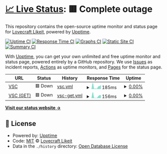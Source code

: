 # [📈 Live Status](https://olivrae.github.io/upptime): <!--live status--> **🟥 Complete outage**

This repository contains the open-source uptime monitor and status page for [Lovecraft Likeit](https://t.me/OliveiraWS), powered by [Upptime](https://github.com/upptime/upptime).

[![Uptime CI](https://github.com/olivrae/upptime/workflows/Uptime%20CI/badge.svg)](https://github.com/olivrae/upptime/actions?query=workflow%3A%22Uptime+CI%22)
[![Response Time CI](https://github.com/olivrae/upptime/workflows/Response%20Time%20CI/badge.svg)](https://github.com/olivrae/upptime/actions?query=workflow%3A%22Response+Time+CI%22)
[![Graphs CI](https://github.com/olivrae/upptime/workflows/Graphs%20CI/badge.svg)](https://github.com/olivrae/upptime/actions?query=workflow%3A%22Graphs+CI%22)
[![Static Site CI](https://github.com/olivrae/upptime/workflows/Static%20Site%20CI/badge.svg)](https://github.com/olivrae/upptime/actions?query=workflow%3A%22Static+Site+CI%22)
[![Summary CI](https://github.com/olivrae/upptime/workflows/Summary%20CI/badge.svg)](https://github.com/olivrae/upptime/actions?query=workflow%3A%22Summary+CI%22)

With [Upptime](https://upptime.js.org), you can get your own unlimited and free uptime monitor and status page, powered entirely by a GitHub repository. We use [Issues](https://github.com/olivrae/upptime/issues) as incident reports, [Actions](https://github.com/olivrae/upptime/actions) as uptime monitors, and [Pages](https://olivrae.github.io/upptime) for the status page.

<!--start: status pages-->
<!-- This summary is generated by Upptime (https://github.com/upptime/upptime) -->
<!-- Do not edit this manually, your changes will be overwritten -->
<!-- prettier-ignore -->
| URL | Status | History | Response Time | Uptime |
| --- | ------ | ------- | ------------- | ------ |
| <img alt="" src="https://icons.duckduckgo.com/ip3/vcods.herokuapp.com.ico" height="13"> [VSC](https://vcods.herokuapp.com/) | 🟥 Down | [vsc.yml](https://github.com/olivrae/upptime/commits/HEAD/history/vsc.yml) | <details><summary><img alt="Response time graph" src="./graphs/vsc/response-time-week.png" height="20"> 185ms</summary><br><a href="https://olivrae.github.io/upptime/history/vsc"><img alt="Response time 258" src="https://img.shields.io/endpoint?url=https%3A%2F%2Fraw.githubusercontent.com%2Folivrae%2Fupptime%2FHEAD%2Fapi%2Fvsc%2Fresponse-time.json"></a><br><a href="https://olivrae.github.io/upptime/history/vsc"><img alt="24-hour response time 299" src="https://img.shields.io/endpoint?url=https%3A%2F%2Fraw.githubusercontent.com%2Folivrae%2Fupptime%2FHEAD%2Fapi%2Fvsc%2Fresponse-time-day.json"></a><br><a href="https://olivrae.github.io/upptime/history/vsc"><img alt="7-day response time 185" src="https://img.shields.io/endpoint?url=https%3A%2F%2Fraw.githubusercontent.com%2Folivrae%2Fupptime%2FHEAD%2Fapi%2Fvsc%2Fresponse-time-week.json"></a><br><a href="https://olivrae.github.io/upptime/history/vsc"><img alt="30-day response time 254" src="https://img.shields.io/endpoint?url=https%3A%2F%2Fraw.githubusercontent.com%2Folivrae%2Fupptime%2FHEAD%2Fapi%2Fvsc%2Fresponse-time-month.json"></a><br><a href="https://olivrae.github.io/upptime/history/vsc"><img alt="1-year response time 258" src="https://img.shields.io/endpoint?url=https%3A%2F%2Fraw.githubusercontent.com%2Folivrae%2Fupptime%2FHEAD%2Fapi%2Fvsc%2Fresponse-time-year.json"></a></details> | <details><summary><a href="https://olivrae.github.io/upptime/history/vsc">0.00%</a></summary><a href="https://olivrae.github.io/upptime/history/vsc"><img alt="All-time uptime 0.58%" src="https://img.shields.io/endpoint?url=https%3A%2F%2Fraw.githubusercontent.com%2Folivrae%2Fupptime%2FHEAD%2Fapi%2Fvsc%2Fuptime.json"></a><br><a href="https://olivrae.github.io/upptime/history/vsc"><img alt="24-hour uptime 0.00%" src="https://img.shields.io/endpoint?url=https%3A%2F%2Fraw.githubusercontent.com%2Folivrae%2Fupptime%2FHEAD%2Fapi%2Fvsc%2Fuptime-day.json"></a><br><a href="https://olivrae.github.io/upptime/history/vsc"><img alt="7-day uptime 0.00%" src="https://img.shields.io/endpoint?url=https%3A%2F%2Fraw.githubusercontent.com%2Folivrae%2Fupptime%2FHEAD%2Fapi%2Fvsc%2Fuptime-week.json"></a><br><a href="https://olivrae.github.io/upptime/history/vsc"><img alt="30-day uptime 1.38%" src="https://img.shields.io/endpoint?url=https%3A%2F%2Fraw.githubusercontent.com%2Folivrae%2Fupptime%2FHEAD%2Fapi%2Fvsc%2Fuptime-month.json"></a><br><a href="https://olivrae.github.io/upptime/history/vsc"><img alt="1-year uptime 0.58%" src="https://img.shields.io/endpoint?url=https%3A%2F%2Fraw.githubusercontent.com%2Folivrae%2Fupptime%2FHEAD%2Fapi%2Fvsc%2Fuptime-year.json"></a></details>
| <img alt="" src="https://icons.duckduckgo.com/ip3/vcods.herokuapp.com.ico" height="13"> [VSC (GET)](https://vcods.herokuapp.com/) | 🟥 Down | [vsc-get.yml](https://github.com/olivrae/upptime/commits/HEAD/history/vsc-get.yml) | <details><summary><img alt="Response time graph" src="./graphs/vsc-get/response-time-week.png" height="20"> 156ms</summary><br><a href="https://olivrae.github.io/upptime/history/vsc-get"><img alt="Response time 206" src="https://img.shields.io/endpoint?url=https%3A%2F%2Fraw.githubusercontent.com%2Folivrae%2Fupptime%2FHEAD%2Fapi%2Fvsc-get%2Fresponse-time.json"></a><br><a href="https://olivrae.github.io/upptime/history/vsc-get"><img alt="24-hour response time 296" src="https://img.shields.io/endpoint?url=https%3A%2F%2Fraw.githubusercontent.com%2Folivrae%2Fupptime%2FHEAD%2Fapi%2Fvsc-get%2Fresponse-time-day.json"></a><br><a href="https://olivrae.github.io/upptime/history/vsc-get"><img alt="7-day response time 156" src="https://img.shields.io/endpoint?url=https%3A%2F%2Fraw.githubusercontent.com%2Folivrae%2Fupptime%2FHEAD%2Fapi%2Fvsc-get%2Fresponse-time-week.json"></a><br><a href="https://olivrae.github.io/upptime/history/vsc-get"><img alt="30-day response time 199" src="https://img.shields.io/endpoint?url=https%3A%2F%2Fraw.githubusercontent.com%2Folivrae%2Fupptime%2FHEAD%2Fapi%2Fvsc-get%2Fresponse-time-month.json"></a><br><a href="https://olivrae.github.io/upptime/history/vsc-get"><img alt="1-year response time 206" src="https://img.shields.io/endpoint?url=https%3A%2F%2Fraw.githubusercontent.com%2Folivrae%2Fupptime%2FHEAD%2Fapi%2Fvsc-get%2Fresponse-time-year.json"></a></details> | <details><summary><a href="https://olivrae.github.io/upptime/history/vsc-get">0.00%</a></summary><a href="https://olivrae.github.io/upptime/history/vsc-get"><img alt="All-time uptime 0.58%" src="https://img.shields.io/endpoint?url=https%3A%2F%2Fraw.githubusercontent.com%2Folivrae%2Fupptime%2FHEAD%2Fapi%2Fvsc-get%2Fuptime.json"></a><br><a href="https://olivrae.github.io/upptime/history/vsc-get"><img alt="24-hour uptime 0.00%" src="https://img.shields.io/endpoint?url=https%3A%2F%2Fraw.githubusercontent.com%2Folivrae%2Fupptime%2FHEAD%2Fapi%2Fvsc-get%2Fuptime-day.json"></a><br><a href="https://olivrae.github.io/upptime/history/vsc-get"><img alt="7-day uptime 0.00%" src="https://img.shields.io/endpoint?url=https%3A%2F%2Fraw.githubusercontent.com%2Folivrae%2Fupptime%2FHEAD%2Fapi%2Fvsc-get%2Fuptime-week.json"></a><br><a href="https://olivrae.github.io/upptime/history/vsc-get"><img alt="30-day uptime 1.38%" src="https://img.shields.io/endpoint?url=https%3A%2F%2Fraw.githubusercontent.com%2Folivrae%2Fupptime%2FHEAD%2Fapi%2Fvsc-get%2Fuptime-month.json"></a><br><a href="https://olivrae.github.io/upptime/history/vsc-get"><img alt="1-year uptime 0.58%" src="https://img.shields.io/endpoint?url=https%3A%2F%2Fraw.githubusercontent.com%2Folivrae%2Fupptime%2FHEAD%2Fapi%2Fvsc-get%2Fuptime-year.json"></a></details>

<!--end: status pages-->

[**Visit our status website →**](https://olivrae.github.io/upptime)

## 📄 License

- Powered by: [Upptime](https://github.com/upptime/upptime)
- Code: [MIT](./LICENSE) © [Lovecraft Likeit](https://t.me/OliveiraWS)
- Data in the `./history` directory: [Open Database License](https://opendatacommons.org/licenses/odbl/1-0/)
